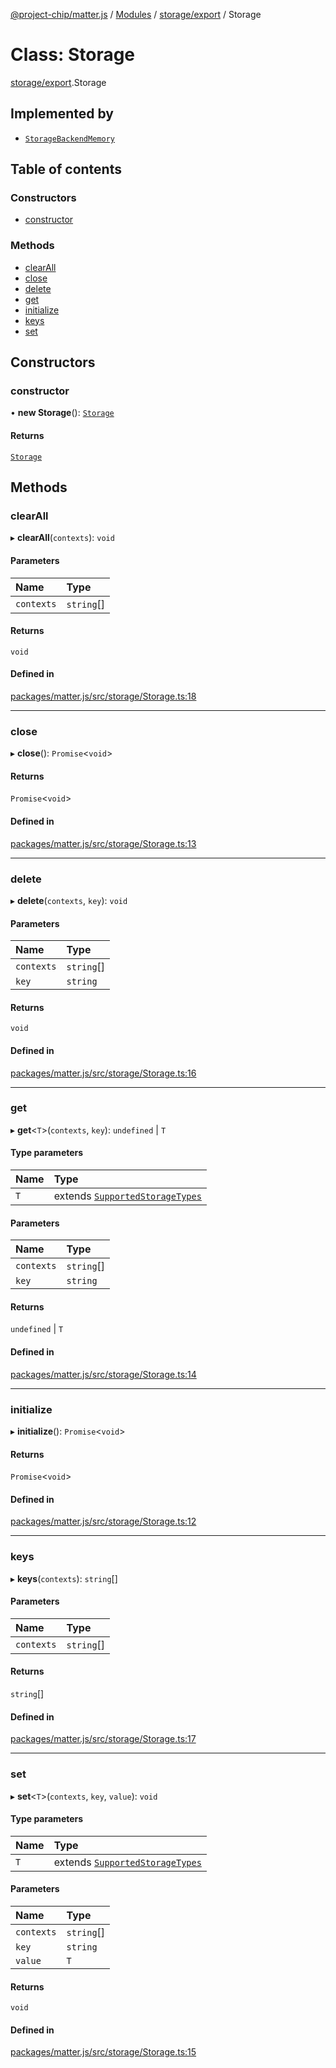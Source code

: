 [@project-chip/matter.js](../README.md) / [Modules](../modules.md) / [storage/export](../modules/storage_export.md) / Storage

# Class: Storage

[storage/export](../modules/storage_export.md).Storage

## Implemented by

- [`StorageBackendMemory`](storage_export.StorageBackendMemory.md)

## Table of contents

### Constructors

- [constructor](storage_export.Storage.md#constructor)

### Methods

- [clearAll](storage_export.Storage.md#clearall)
- [close](storage_export.Storage.md#close)
- [delete](storage_export.Storage.md#delete)
- [get](storage_export.Storage.md#get)
- [initialize](storage_export.Storage.md#initialize)
- [keys](storage_export.Storage.md#keys)
- [set](storage_export.Storage.md#set)

## Constructors

### constructor

• **new Storage**(): [`Storage`](storage_export.Storage.md)

#### Returns

[`Storage`](storage_export.Storage.md)

## Methods

### clearAll

▸ **clearAll**(`contexts`): `void`

#### Parameters

| Name | Type |
| :------ | :------ |
| `contexts` | `string`[] |

#### Returns

`void`

#### Defined in

[packages/matter.js/src/storage/Storage.ts:18](https://github.com/project-chip/matter.js/blob/dfd1dc35/packages/matter.js/src/storage/Storage.ts#L18)

___

### close

▸ **close**(): `Promise`\<`void`\>

#### Returns

`Promise`\<`void`\>

#### Defined in

[packages/matter.js/src/storage/Storage.ts:13](https://github.com/project-chip/matter.js/blob/dfd1dc35/packages/matter.js/src/storage/Storage.ts#L13)

___

### delete

▸ **delete**(`contexts`, `key`): `void`

#### Parameters

| Name | Type |
| :------ | :------ |
| `contexts` | `string`[] |
| `key` | `string` |

#### Returns

`void`

#### Defined in

[packages/matter.js/src/storage/Storage.ts:16](https://github.com/project-chip/matter.js/blob/dfd1dc35/packages/matter.js/src/storage/Storage.ts#L16)

___

### get

▸ **get**\<`T`\>(`contexts`, `key`): `undefined` \| `T`

#### Type parameters

| Name | Type |
| :------ | :------ |
| `T` | extends [`SupportedStorageTypes`](../modules/storage_export.md#supportedstoragetypes) |

#### Parameters

| Name | Type |
| :------ | :------ |
| `contexts` | `string`[] |
| `key` | `string` |

#### Returns

`undefined` \| `T`

#### Defined in

[packages/matter.js/src/storage/Storage.ts:14](https://github.com/project-chip/matter.js/blob/dfd1dc35/packages/matter.js/src/storage/Storage.ts#L14)

___

### initialize

▸ **initialize**(): `Promise`\<`void`\>

#### Returns

`Promise`\<`void`\>

#### Defined in

[packages/matter.js/src/storage/Storage.ts:12](https://github.com/project-chip/matter.js/blob/dfd1dc35/packages/matter.js/src/storage/Storage.ts#L12)

___

### keys

▸ **keys**(`contexts`): `string`[]

#### Parameters

| Name | Type |
| :------ | :------ |
| `contexts` | `string`[] |

#### Returns

`string`[]

#### Defined in

[packages/matter.js/src/storage/Storage.ts:17](https://github.com/project-chip/matter.js/blob/dfd1dc35/packages/matter.js/src/storage/Storage.ts#L17)

___

### set

▸ **set**\<`T`\>(`contexts`, `key`, `value`): `void`

#### Type parameters

| Name | Type |
| :------ | :------ |
| `T` | extends [`SupportedStorageTypes`](../modules/storage_export.md#supportedstoragetypes) |

#### Parameters

| Name | Type |
| :------ | :------ |
| `contexts` | `string`[] |
| `key` | `string` |
| `value` | `T` |

#### Returns

`void`

#### Defined in

[packages/matter.js/src/storage/Storage.ts:15](https://github.com/project-chip/matter.js/blob/dfd1dc35/packages/matter.js/src/storage/Storage.ts#L15)
